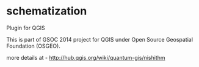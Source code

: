 schematization
==============

Plugin for QGIS

This is part of GSOC 2014 project for QGIS under Open Source Geospatial Foundation (OSGEO).

more details at - http://hub.qgis.org/wiki/quantum-gis/nishithm
